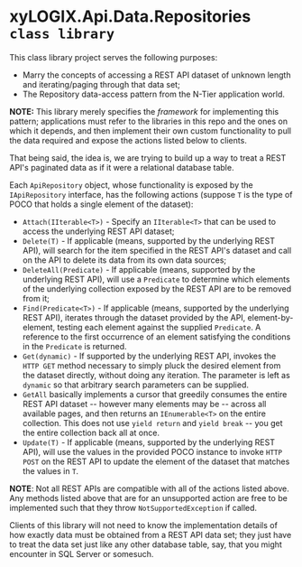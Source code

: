 # xyLOGIX.Api.Data.Repositories `class library`

This class library project serves the following purposes:

* Marry the concepts of accessing a REST API dataset of unknown length and iterating/paging through that data set;
* The Repository data-access pattern from the N-Tier application world.

**NOTE:** This library merely specifies the _framework_ for implementing this pattern; applications must refer to the libraries in this repo and the ones on which it depends, and then implement their own custom functionality to pull the data required and expose the actions listed below to clients.

That being said, the idea is, we are trying to build up a way to treat a REST API's paginated data as if it were a relational database table.

Each `ApiRepository` object, whose functionality is exposed by the `IApiRepository` interface, has the following actions (suppose `T` is the type of POCO that holds a single element of the dataset):

* `Attach(IIterable<T>)` - Specify an `IIterable<T>` that can be used to access the underlying REST API dataset;
* `Delete(T)` - If applicable (means, supported by the underlying REST API), will search for the item specified in the REST API's dataset and call on the API to delete its data from its own data sources;
* `DeleteAll(Predicate)` - If applicable (means, supported by the underlying REST API), will use a `Predicate` to determine which elements of the underlying collection exposed by the REST API are to be removed from it;
* `Find(Predicate<T>)` - If applicable (means, supported by the underlying REST API), iterates through the dataset provided by the API, element-by-element, testing each element against the supplied `Predicate`.  A reference to the first occurrence of an element satisfying the conditions in the `Predicate` is returned.
* `Get(dynamic)` - If supported by the underlying REST API, invokes the `HTTP GET` method necessary to simply pluck the desired element from the dataset directly, without doing any iteration.  The parameter is left as `dynamic` so that arbitrary search parameters can be supplied.
* `GetAll` basically implements a cursor that greedily consumes the entire REST API dataset -- however many elements may be -- across all available pages, and then returns an `IEnumerable<T>` on the entire collection.  This does not use `yield return` and `yield break` -- you get the entire collection back all at once.
* `Update(T)` - If applicable (means, supported by the underlying REST API), will use the values in the provided POCO instance to invoke `HTTP POST` on the REST API to update the element of the dataset that matches the values in `T`.

**NOTE**: Not all REST APIs are compatible with all of the actions listed above.  Any methods listed above that are for an unsupported action are free to be implemented such that they throw `NotSupportedException` if called.

Clients of this library will not need to know the implementation details of how exactly data must be obtained from a REST API data set; they just have to treat the data set just like any other database table, say, that you might encounter in SQL Server or somesuch.